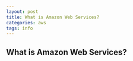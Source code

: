 ```yaml
---
layout: post
title: What is Amazon Web Services?
categories: aws
tags: info
---
```



 <!--more-->

## What is Amazon Web Services?
